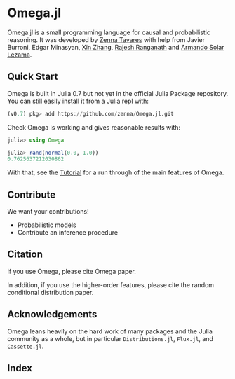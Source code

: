 # Omega.jl

Omega.jl is a small programming language for causal and probabilistic reasoning.
It was developed by [Zenna Tavares](http://zenna.org) with help from Javier Burroni, Edgar Minasyan, [Xin Zhang](http://people.csail.mit.edu/xzhang/), [Rajesh Ranganath](https://cims.nyu.edu/~rajeshr/) and [Armando Solar Lezama](https://people.csail.mit.edu/asolar/).

## Quick Start

Omega is built in Julia 0.7 but not yet in the official Julia Package repository.  You can still easily install it from a Julia repl with:

```julia
(v0.7) pkg> add https://github.com/zenna/Omega.jl.git
```

Check Omega is working and gives reasonable results with: 

```julia
julia> using Omega

julia> rand(normal(0.0, 1.0))
0.7625637212030862
```

With that, see the [Tutorial](basictutorial.md) for a run through of the main features of Omega. 

## Contribute

We want your contributions!

- Probabilistic models
- Contribute an inference procedure


## Citation

If you use Omega, please cite Omega paper.
<!-- If you use the causal inference features, please cite. -->
In addition, if you use the higher-order features, please cite the random conditional distribution paper.

## Acknowledgements

Omega leans heavily on the hard work of many packages and the Julia community as a whole, but in particular `Distributions.jl`, `Flux.jl`, and `Cassette.jl`.

## Index

```@contents
```

```@index
```
